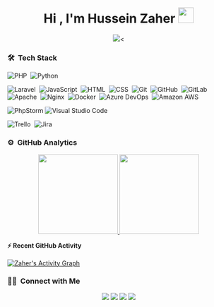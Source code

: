 <h1 align="center">Hi , I'm Hussein Zaher <img src="https://media.giphy.com/media/TEnXkcsHrP4YedChhA/giphy.gif" width="35"></h1>
<p align="center">
 <img src="https://readme-typing-svg.herokuapp.com?lines=Software+Developer;Deep+Learning+Developer;ML%20|%20Algorithms%20|%20OOP%20;Always%20learning%20new%20things&center=true&width=500&height=50"><
</p>

<!--
**husseinzaher/husseinzaher** is a ✨ _special_ ✨ repository because its `README.md` (this file) appears on your GitHub profile.

Here are some ideas to get you started:

- 🔭 I’m currently working on ...
- 🌱 I’m currently learning ...
- 👯 I’m looking to collaborate on ...
- 🤔 I’m looking for help with ...
- 💬 Ask me about ...
- 📫 How to reach me: ...
- 😄 Pronouns: ...
- ⚡ Fun fact: ...
-->

### 🛠 &nbsp;Tech Stack

![PHP](https://img.shields.io/badge/-PHP-05122A?style=flat&logo=php)&nbsp;
![Python](https://img.shields.io/badge/-python-05122A?style=flat&logo=python)&nbsp;

![Laravel](https://img.shields.io/badge/-Laravel-05122A?style=flat&logo=laravel&logoColor=red)&nbsp;
![JavaScript](https://img.shields.io/badge/-JavaScript-05122A?style=flat&logo=javascript)&nbsp;
![HTML](https://img.shields.io/badge/-HTML-05122A?style=flat&logo=HTML5)&nbsp;
![CSS](https://img.shields.io/badge/-CSS-05122A?style=flat&logo=CSS3&logoColor=1572B6)&nbsp;
![Git](https://img.shields.io/badge/-Git-05122A?style=flat&logo=git)&nbsp;
![GitHub](https://img.shields.io/badge/-GitHub-05122A?style=flat&logo=github)&nbsp;
![GitLab](https://img.shields.io/badge/-GitLab-05122A?style=flat&logo=gitlab)&nbsp;
![Apache](https://img.shields.io/badge/-Apache-D22128?style=flat&logo=apache)&nbsp;
![Nginx](https://img.shields.io/badge/-Nginx-009639?style=flat&logo=nginx)&nbsp;
![Docker](https://img.shields.io/badge/-Docker-05122A?style=flat&logo=docker)&nbsp;
![Azure DevOps](https://img.shields.io/badge/-Azure-05122A?style=flat&logo=azuredevops)&nbsp;
![Amazon AWS](https://img.shields.io/badge/-AWS-232F3E?style=flat&logo=amazonaws)&nbsp;
 
![PhpStorm](https://img.shields.io/badge/PhpStorm-143?style=flat&logo=PhpStorm&logoColor=black&color=black&labelColor=green)
![Visual Studio Code](https://img.shields.io/badge/-Visual%20Studio%20Code-05122A?style=flat&logo=visual-studio-code&logoColor=007ACC)&nbsp;

![Trello](https://img.shields.io/badge/Trello-gray?style=flat&logo=trello&logoColor=blue)&nbsp;
![Jira](https://img.shields.io/badge/Jira-gray?style=flat&logo=jira&logoColor=blue)&nbsp;

### ⚙️ &nbsp;GitHub Analytics

<p align="center">
<a href="https://github.com/husseinzaher">
  <img height="180em" src="https://github-readme-stats-eight-theta.vercel.app/api?username=husseinzaher&show_icons=true&theme=algolia&include_all_commits=true&count_private=true"/>
  <img height="180em" src="https://github-readme-stats-eight-theta.vercel.app/api/top-langs/?username=husseinzaher&layout=compact&langs_count=8&theme=algolia&include_all_commits=true&count_private=true"/>
</a>
</p>

<summary><b>⚡ Recent GitHub Activity</b></summary>
  <br/>
   <a href="https://github.com/husseinzaher"><img alt="Zaher's Activity Graph" src="https://activity-graph.herokuapp.com/graph?username=husseinzaher&custom_title=Zaher's%20Contribution%20Graph&theme=react-dark" /></a>
  <br/>
  
  ### 🤝🏻 &nbsp;Connect with Me

<p align="center">
<a href="https://www.linkedin.com/in/husseinzaher/"><img src="https://img.shields.io/badge/-husseinzaher?style=flat&logo=Linkedin&logoColor=white"/></a>
<a href="mailto:husseinzaher@outlook.com"><img src="https://img.shields.io/badge/-husseinzaher@outlook.com-D14836?style=flat&logo=Outlook&logoColor=white"/></a>
<a href="https://www.instagram.com/husseinzah2r/"><img src="https://img.shields.io/badge/-@husseinzah2r-E4405F?style=flat&logo=Instagram&logoColor=white"/></a>
<a href="https://www.facebook.com/AL.HUSSEINZAH2R/"><img src="https://img.shields.io/badge/-@HUSSEINZAH2R?style=flat&logo=Facebook&logoColor=white"/></a>
</p>
